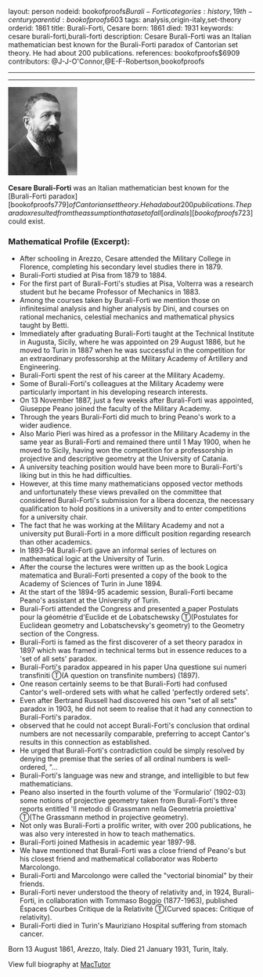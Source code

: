 layout: person
nodeid: bookofproofs$Burali-Forti
categories: history,19th-century
parentid: bookofproofs$603
tags: analysis,origin-italy,set-theory
orderid: 1861
title: Burali-Forti, Cesare
born: 1861
died: 1931
keywords: cesare burali-forti,burali-forti
description: Cesare Burali-Forti was an Italian mathematician best known for the Burali-Forti paradox of Cantorian set theory. He had about 200 publications.
references: bookofproofs$6909
contributors: @J-J-O'Connor,@E-F-Robertson,bookofproofs

---



---

![Burali-Forti.jpg](https://github.com/bookofproofs/bookofproofs.github.io/blob/main/_sources/_assets/images/portraits/Burali-Forti.jpg?raw=true)

**Cesare Burali-Forti** was an Italian mathematician best known for the [Burali-Forti paradox][bookofproofs$779] of Cantorian set theory. He had about 200 publications.
The paradox resulted from the assumption that a set of all [ordinals][bookofproofs$723] could exist.

### Mathematical Profile (Excerpt):
* After schooling in Arezzo, Cesare attended the Military College in Florence, completing his secondary level studies there in 1879.
* Burali-Forti studied at Pisa from 1879 to 1884.
* For the first part of Burali-Forti's studies at Pisa, Volterra was a research student but he became Professor of Mechanics in 1883.
* Among the courses taken by Burali-Forti we mention those on infinitesimal analysis and higher analysis by Dini, and courses on rational mechanics, celestial mechanics and mathematical physics taught by Betti.
* Immediately after graduating Burali-Forti taught at the Technical Institute in Augusta, Sicily, where he was appointed on 29 August 1886, but he moved to Turin in 1887 when he was successful in the competition for an extraordinary professorship at the Military Academy of Artillery and Engineering.
* Burali-Forti spent the rest of his career at the Military Academy.
* Some of Burali-Forti's colleagues at the Military Academy were particularly important in his developing research interests.
* On 13 November 1887, just a few weeks after Burali-Forti was appointed, Giuseppe Peano joined the faculty of the Military Academy.
* Through the years Burali-Forti did much to bring Peano's work to a wider audience.
* Also Mario Pieri was hired as a professor in the Military Academy in the same year as Burali-Forti and remained there until 1 May 1900, when he moved to Sicily, having won the competition for a professorship in projective and descriptive geometry at the University of Catania.
* A university teaching position would have been more to Burali-Forti's liking but in this he had difficulties.
* However, at this time many mathematicians opposed vector methods and unfortunately these views prevailed on the committee that considered Burali-Forti's submission for a libera docenza, the necessary qualification to hold positions in a university and to enter competitions for a university chair.
* The fact that he was working at the Military Academy and not a university put Burali-Forti in a more difficult position regarding research than other academics.
* In 1893-94 Burali-Forti gave an informal series of lectures on mathematical logic at the University of Turin.
* After the course the lectures were written up as the book Logica matematica and Burali-Forti presented a copy of the book to the Academy of Sciences of Turin in June 1894.
* At the start of the 1894-95 academic session, Burali-Forti became Peano's assistant at the University of Turin.
* Burali-Forti attended the Congress and presented a paper Postulats pour la géométrie d'Euclide et de Lobatschewsky Ⓣ(Postulates for Euclidean geometry and Lobatschevsky's geometry)  to the Geometry section of the Congress.
* Burali-Forti is famed as the first discoverer of a set theory paradox in 1897 which was framed in technical terms but in essence reduces to a 'set of all sets' paradox.
* Burali-Forti's paradox appeared in his paper Una questione sui numeri transfiniti Ⓣ(A question on transfinite numbers) (1897).
* One reason certainly seems to be that Burali-Forti had confused Cantor's well-ordered sets with what he called 'perfectly ordered sets'.
* Even after Bertrand Russell had discovered his own "set of all sets" paradox in 1903, he did not seem to realise that it had any connection to Burali-Forti's paradox.
* observed that he could not accept Burali-Forti's conclusion that ordinal numbers are not necessarily comparable, preferring to accept Cantor's results in this connection as established.
* He urged that Burali-Forti's contradiction could be simply resolved by denying the premise that the series of all ordinal numbers is well-ordered, "...
* Burali-Forti's language was new and strange, and intelligible to but few mathematicians.
* Peano also inserted in the fourth volume of the 'Formulario' (1902-03) some notions of projective geometry taken from Burali-Forti's three reports entitled 'Il metodo di Grassmann nella Geometria proiettiva' Ⓣ(The Grassmann method in projective geometry).
* Not only was Burali-Forti a prolific writer, with over 200 publications, he was also very interested in how to teach mathematics.
* Burali-Forti joined Mathesis in academic year 1897-98.
* We have mentioned that Burali-Forti was a close friend of Peano's but his closest friend and mathematical collaborator was Roberto Marcolongo.
* Burali-Forti and Marcolongo were called the "vectorial binomial" by their friends.
* Burali-Forti never understood the theory of relativity and, in 1924, Burali-Forti, in collaboration with Tommaso Boggio (1877-1963), published Éspaces Courbes Critique de la Relativité Ⓣ(Curved spaces:  Critique of relativity).
* Burali-Forti died in Turin's Mauriziano Hospital suffering from stomach cancer.

Born 13 August 1861, Arezzo, Italy. Died 21 January 1931, Turin, Italy.

View full biography at [MacTutor](https://mathshistory.st-andrews.ac.uk/Biographies/Burali-Forti/)
